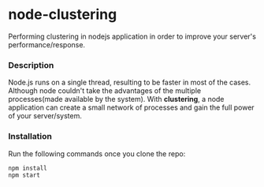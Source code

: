 # node-clustering
Performing clustering in nodejs application in order to improve your server's performance/response.

### Description
Node.js runs on a single thread, resulting to be faster in most of the cases. Although node couldn't take the advantages of the multiple processes(made available by the system). With <strong>clustering</strong>, a node application can create a small network of processes and gain the full power of your server/system.
  

### Installation
Run the following commands once you clone the repo:

    npm install
    npm start


